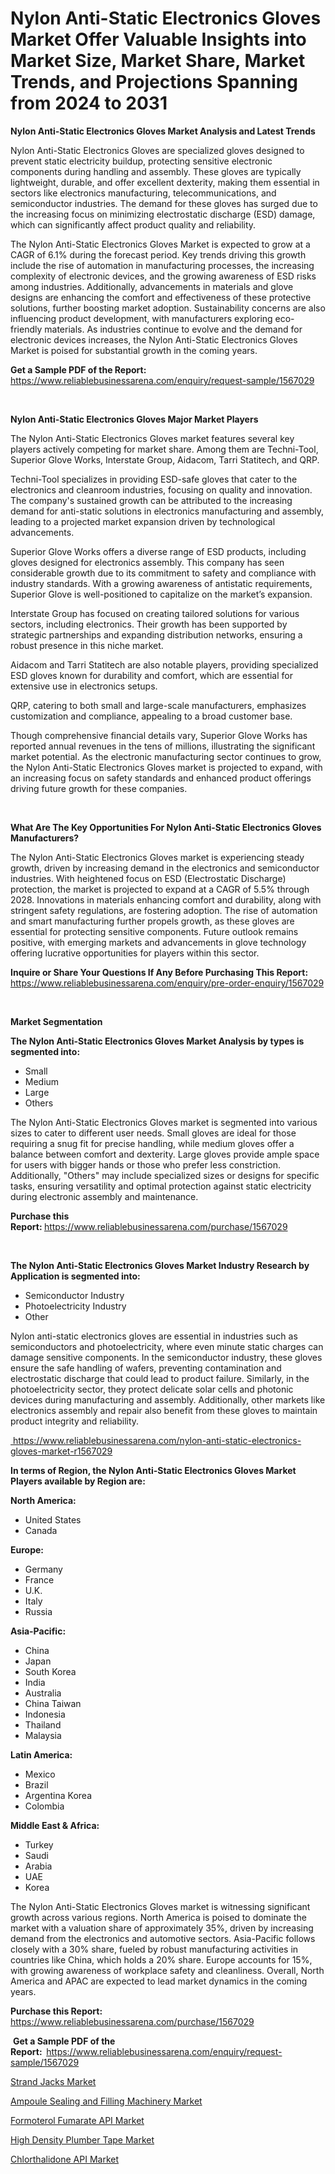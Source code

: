 <p><h1>Nylon Anti-Static Electronics Gloves Market Offer Valuable Insights into Market Size, Market Share, Market Trends, and Projections Spanning from 2024 to 2031</h1></p><p><strong>Nylon Anti-Static Electronics Gloves Market Analysis and Latest Trends</strong></p>
<p><p>Nylon Anti-Static Electronics Gloves are specialized gloves designed to prevent static electricity buildup, protecting sensitive electronic components during handling and assembly. These gloves are typically lightweight, durable, and offer excellent dexterity, making them essential in sectors like electronics manufacturing, telecommunications, and semiconductor industries. The demand for these gloves has surged due to the increasing focus on minimizing electrostatic discharge (ESD) damage, which can significantly affect product quality and reliability.</p><p>The Nylon Anti-Static Electronics Gloves Market is expected to grow at a CAGR of 6.1% during the forecast period. Key trends driving this growth include the rise of automation in manufacturing processes, the increasing complexity of electronic devices, and the growing awareness of ESD risks among industries. Additionally, advancements in materials and glove designs are enhancing the comfort and effectiveness of these protective solutions, further boosting market adoption. Sustainability concerns are also influencing product development, with manufacturers exploring eco-friendly materials. As industries continue to evolve and the demand for electronic devices increases, the Nylon Anti-Static Electronics Gloves Market is poised for substantial growth in the coming years.</p></p>
<p><strong>Get a Sample PDF of the Report:&nbsp;</strong> <a href="https://www.reliablebusinessarena.com/enquiry/request-sample/1567029">https://www.reliablebusinessarena.com/enquiry/request-sample/1567029</a></p>
<p>&nbsp;</p>
<p><strong>Nylon Anti-Static Electronics Gloves Major Market Players</strong></p>
<p><p>The Nylon Anti-Static Electronics Gloves market features several key players actively competing for market share. Among them are Techni-Tool, Superior Glove Works, Interstate Group, Aidacom, Tarri Statitech, and QRP. </p><p>Techni-Tool specializes in providing ESD-safe gloves that cater to the electronics and cleanroom industries, focusing on quality and innovation. The company's sustained growth can be attributed to the increasing demand for anti-static solutions in electronics manufacturing and assembly, leading to a projected market expansion driven by technological advancements.</p><p>Superior Glove Works offers a diverse range of ESD products, including gloves designed for electronics assembly. This company has seen considerable growth due to its commitment to safety and compliance with industry standards. With a growing awareness of antistatic requirements, Superior Glove is well-positioned to capitalize on the market’s expansion.</p><p>Interstate Group has focused on creating tailored solutions for various sectors, including electronics. Their growth has been supported by strategic partnerships and expanding distribution networks, ensuring a robust presence in this niche market. </p><p>Aidacom and Tarri Statitech are also notable players, providing specialized ESD gloves known for durability and comfort, which are essential for extensive use in electronics setups.</p><p>QRP, catering to both small and large-scale manufacturers, emphasizes customization and compliance, appealing to a broad customer base. </p><p>Though comprehensive financial details vary, Superior Glove Works has reported annual revenues in the tens of millions, illustrating the significant market potential. As the electronic manufacturing sector continues to grow, the Nylon Anti-Static Electronics Gloves market is projected to expand, with an increasing focus on safety standards and enhanced product offerings driving future growth for these companies.</p></p>
<p>&nbsp;</p>
<p><strong>What Are The Key Opportunities For Nylon Anti-Static Electronics Gloves Manufacturers?</strong></p>
<p><p>The Nylon Anti-Static Electronics Gloves market is experiencing steady growth, driven by increasing demand in the electronics and semiconductor industries. With heightened focus on ESD (Electrostatic Discharge) protection, the market is projected to expand at a CAGR of 5.5% through 2028. Innovations in materials enhancing comfort and durability, along with stringent safety regulations, are fostering adoption. The rise of automation and smart manufacturing further propels growth, as these gloves are essential for protecting sensitive components. Future outlook remains positive, with emerging markets and advancements in glove technology offering lucrative opportunities for players within this sector.</p></p>
<p><strong>Inquire or Share Your Questions If Any Before Purchasing This Report:</strong> <a href="https://www.reliablebusinessarena.com/enquiry/pre-order-enquiry/1567029">https://www.reliablebusinessarena.com/enquiry/pre-order-enquiry/1567029</a></p>
<p>&nbsp;</p>
<p><strong>Market Segmentation</strong></p>
<p><strong>The Nylon Anti-Static Electronics Gloves Market Analysis by types is segmented into:</strong></p>
<p><ul><li>Small</li><li>Medium</li><li>Large</li><li>Others</li></ul></p>
<p><p>The Nylon Anti-Static Electronics Gloves market is segmented into various sizes to cater to different user needs. Small gloves are ideal for those requiring a snug fit for precise handling, while medium gloves offer a balance between comfort and dexterity. Large gloves provide ample space for users with bigger hands or those who prefer less constriction. Additionally, "Others" may include specialized sizes or designs for specific tasks, ensuring versatility and optimal protection against static electricity during electronic assembly and maintenance.</p></p>
<p><strong>Purchase this Report:&nbsp;</strong><a href="https://www.reliablebusinessarena.com/purchase/1567029">https://www.reliablebusinessarena.com/purchase/1567029</a></p>
<p>&nbsp;</p>
<p><strong>The Nylon Anti-Static Electronics Gloves Market Industry Research by Application is segmented into:</strong></p>
<p><ul><li>Semiconductor Industry</li><li>Photoelectricity Industry</li><li>Other</li></ul></p>
<p><p>Nylon anti-static electronics gloves are essential in industries such as semiconductors and photoelectricity, where even minute static charges can damage sensitive components. In the semiconductor industry, these gloves ensure the safe handling of wafers, preventing contamination and electrostatic discharge that could lead to product failure. Similarly, in the photoelectricity sector, they protect delicate solar cells and photonic devices during manufacturing and assembly. Additionally, other markets like electronics assembly and repair also benefit from these gloves to maintain product integrity and reliability.</p></p>
<p><a href="https://www.reliablebusinessarena.com/nylon-anti-static-electronics-gloves-market-r1567029">&nbsp;https://www.reliablebusinessarena.com/nylon-anti-static-electronics-gloves-market-r1567029</a></p>
<p><strong>In terms of Region, the Nylon Anti-Static Electronics Gloves Market Players available by Region are:</strong></p>
<p>
    <p> <strong> North America: </strong>
        <ul>
            <li>United States</li>
            <li>Canada</li>
        </ul>
        </p> 
    <p> <strong> Europe: </strong>
        <ul>
            <li>Germany</li>
            <li>France</li>
            <li>U.K.</li>
            <li>Italy</li>
            <li>Russia</li>
        </ul>
        </p> 
    <p> <strong> Asia-Pacific: </strong>
        <ul>
            <li>China</li>
            <li>Japan</li>
            <li>South Korea</li>
            <li>India</li>
            <li>Australia</li>
            <li>China Taiwan</li>
            <li>Indonesia</li>
            <li>Thailand</li>
            <li>Malaysia</li>
        </ul>
        </p> 
    <p> <strong> Latin America: </strong>
        <ul>
            <li>Mexico</li>
            <li>Brazil</li>
            <li>Argentina Korea</li>
            <li>Colombia</li>
        </ul>
        </p> 
    <p> <strong> Middle East & Africa: </strong>
        <ul>
            <li>Turkey</li>
            <li>Saudi</li>
            <li>Arabia</li>
            <li>UAE</li>
            <li>Korea</li>
        </ul>
    </p>
    </p>
<p><p>The Nylon Anti-Static Electronics Gloves market is witnessing significant growth across various regions. North America is poised to dominate the market with a valuation share of approximately 35%, driven by increasing demand from the electronics and automotive sectors. Asia-Pacific follows closely with a 30% share, fueled by robust manufacturing activities in countries like China, which holds a 20% share. Europe accounts for 15%, with growing awareness of workplace safety and cleanliness. Overall, North America and APAC are expected to lead market dynamics in the coming years.</p></p>
<p><strong>Purchase this Report: </strong><a href="https://www.reliablebusinessarena.com/purchase/1567029">https://www.reliablebusinessarena.com/purchase/1567029</a></p>
<p>&nbsp;<strong>Get a Sample PDF of the Report:&nbsp;&nbsp;</strong><a href="https://www.reliablebusinessarena.com/enquiry/request-sample/1567029">https://www.reliablebusinessarena.com/enquiry/request-sample/1567029</a></p>
<p><strong></strong></p>
<p><p><a href="https://www.linkedin.com/pulse/what-innovations-market-trends-shaping-strand-jacks-kreye?trackingId=IZrKPVIYSp2rb%2BsBwunLaA%3D%3D">Strand Jacks Market</a></p><p><a href="https://issuu.com/reportprime-2/docs/ampoule-sealing-and-filling-machine_48afd8f622dc4f">Ampoule Sealing and Filling Machinery Market</a></p><p><a href="https://medium.com/@albanxhafa1909/market-insights-global-formoterol-fumarate-api-market-forecast-and-innovation-trends-2024-2031-96909de8928f?postPublishedType=repub">Formoterol Fumarate API Market</a></p><p><a href="https://github.com/tamvrosiya/Market-Research-Report-List-6/blob/main/high-density-plumber-tape-market.md">High Density Plumber Tape Market</a></p><p><a href="https://issuu.com/reportprime-2/docs/chlorthalidone-api-market-size-2030_f9babb97b88aba">Chlorthalidone API Market</a></p></p>
